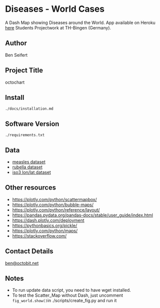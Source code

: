 # Diseases - World Cases

A Dash Map showing Diseases around the World.
App available on Heroku [here](https://octochart.herokuapp.com/)
Students Projectwork at TH-Bingen (Germany).

## Author

Ben Seifert

## Project Title

octochart

## Install

`./docs/installation.md`

## Software Version

`./requirements.txt`

## Data

- [measles dataset](https://www.who.int/immunization/monitoring_surveillance/burden/vpd/rubellacasesbycountrybymonth.xls?ua=1)
- [rubella dataset](https://www.who.int/immunization/monitoring_surveillance/burden/vpd/measlescasesbycountrybymonth.xls?ua=1)
- [iso3 lon/lat dataset](https://gist.github.com/tadast/8827699)

## Other resources

- <https://plotly.com/python/scattermapbox/>
- <https://plotly.com/python/bubble-maps/>
- <https://plotly.com/python/reference/layout/>
- <https://pandas.pydata.org/pandas-docs/stable/user_guide/index.html>
- <https://dash.plotly.com/deployment>
- <https://pythonbasics.org/pickle/>
- <https://plotly.com/python/maps/>
- <https://stackoverflow.com/>

## Contact Details

ben@octobit.net

## Notes

- To run update data script, you need to have wget installed.
- To test the Scatter_Map without Dash, just uncomment `fig_world.show()`in ./scripts/create_fig.py and run it
